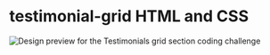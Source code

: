 # testimonial-grid HTML and CSS



![Design preview for the Testimonials grid section coding challenge](./design/desktop-preview.jpg)
